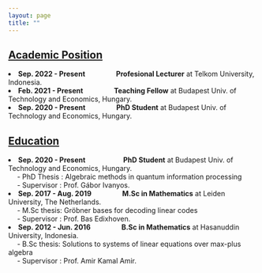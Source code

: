 ```yaml
---
layout: page
title: ""
---
```

<h2><u>Academic Position</u></h2>
<li><b>Sep. 2022 - Present &emsp;&emsp;&emsp;&emsp; Profesional Lecturer</b> at Telkom University, Indonesia.</li>
<li><b>Feb. 2021 - Present &emsp;&emsp;&emsp;&emsp; Teaching Fellow</b> at Budapest Univ. of Technology and Economics, Hungary.</li>
<li><b>Sep. 2020 - Present &emsp;&emsp;&emsp;&emsp; PhD Student</b> at Budapest Univ. of Technology and Economics, Hungary.</li>

<h2><u>Education</u></h2>
<li><b>Sep. 2020 - Present &emsp;&emsp;&emsp;&emsp;&ensp;&ensp; PhD Student</b> at Budapest Univ. of Technology and Economics, Hungary.<br>
 &emsp; - PhD Thesis : Algebraic methods in quantum information processing <br>
 &emsp; - Supervisor : Prof. Gábor Ivanyos.</li>
<li><b>Sep. 2017 - Aug. 2019 &emsp;&emsp;&emsp;&emsp; M.Sc in Mathematics</b> at Leiden University, The Netherlands.<br>
 &emsp; - M.Sc thesis: Gröbner bases for decoding linear codes <br>
 &emsp; - Supervisor : Prof. Bas Edixhoven.</li>
<li><b>Sep. 2012 - Jun. 2016 &emsp;&emsp;&emsp;&emsp; B.Sc in Mathematics</b> at Hasanuddin University, Indonesia.<br>
 &emsp; - B.Sc thesis: Solutions to systems of linear equations over max-plus algebra <br>
 &emsp; - Supervisor : Prof. Amir Kamal Amir.</li>
